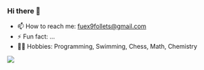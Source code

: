 ### Hi there 👋

<!-- **FuexFollets/FuexFollets** is a ✨ _special_ ✨ repository because its `README.md` (this file) appears on your GitHub profile. -->

- 📫 How to reach me: fuex9follets@gmail.com
- ⚡ Fun fact: ...
- 🧙‍♂️ Hobbies: Programming, Swimming, Chess, Math, Chemistry

![](https://komarev.com/ghpvc/?username=Fuexfollets)
